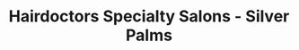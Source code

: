 ---
title: "Hairdoctors Specialty Salons - Silver Palms"
url: /homestead/hairdoctors-specialty-salons-silver-palms/
shop: Friseur
---